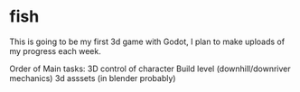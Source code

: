 # fish
This is going to be my first 3d game with Godot, I plan to make uploads of my progress each week. 

Order of Main tasks:
3D control of character
Build level (downhill/downriver mechanics)
3d asssets (in blender probably)
